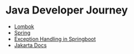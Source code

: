 # Java Developer Journey
- [Lombok](https://projectlombok.org/features/)
- [Spring](https://docs.spring.io/spring-framework/reference/)
- [Exception Handling in Springboot](https://www.toptal.com/java/spring-boot-rest-api-error-handling)
- [Jakarta Docs](https://eclipse-ee4j.github.io/jakartaee-tutorial/)